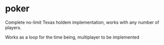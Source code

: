 # poker

Complete no-limit Texas holdem implementation, works with any number of players.

Works as a loop for the time being, multiplayer to be implemented

